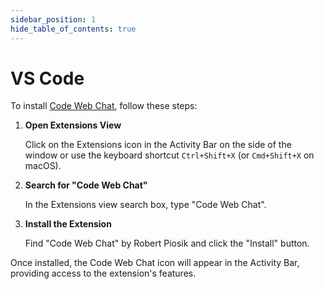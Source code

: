 ```yaml
---
sidebar_position: 1
hide_table_of_contents: true
---
```


# VS Code

To install [Code Web Chat](https://marketplace.visualstudio.com/items?itemName=robertpiosik.gemini-coder), follow these steps:

1. **Open Extensions View**

   Click on the Extensions icon in the Activity Bar on the side of the window or use the keyboard shortcut `Ctrl+Shift+X` (or `Cmd+Shift+X` on macOS).

2. **Search for "Code Web Chat"**

   In the Extensions view search box, type "Code Web Chat".

3. **Install the Extension**

   Find "Code Web Chat" by Robert Piosik and click the "Install" button.

Once installed, the Code Web Chat icon will appear in the Activity Bar, providing access to the extension's features.
